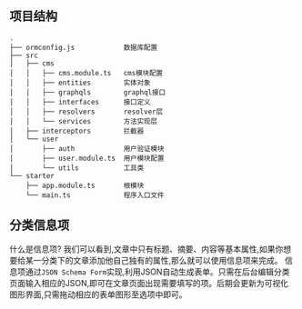 ## 项目结构

```
.
├── ormconfig.js            数据库配置
├── src
│   ├── cms
│   │   ├── cms.module.ts   cms模块配置
│   │   ├── entities        实体对象
│   │   ├── graphqls        graphql接口
│   │   ├── interfaces      接口定义
│   │   ├── resolvers       resolver层
│   │   └── services        方法实现层
│   ├── interceptors        拦截器
│   └── user
│       ├── auth            用户验证模块
│       ├── user.module.ts  用户模块配置
│       └── utils           工具类
└── starter
    ├── app.module.ts       根模块
    └── main.ts             程序入口文件
```

## 分类信息项

什么是信息项?
我们可以看到,文章中只有标题、摘要、内容等基本属性,如果你想要给某一分类下的文章添加他自己独有的属性,那么就可以使用信息项来完成。
信息项通过`JSON Schema Form`实现,利用JSON自动生成表单。只需在后台编辑分类页面输入相应的JSON,即可在文章页面出现需要填写的项。后期会更新为可视化图形界面,只需拖动相应的表单图形至选项中即可。